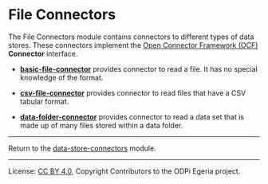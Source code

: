 <!-- SPDX-License-Identifier: CC-BY-4.0 -->
<!-- Copyright Contributors to the ODPi Egeria project. -->

# File Connectors

The File Connectors module contains connectors to different types of data stores.  These connectors implement the
[Open Connector Framework (OCF)](../../../../frameworks/open-connector-framework) **Connector** interface.

* **[basic-file-connector](basic-file-connector)** provides connector to read a file.
It has no special knowledge of the format.

* **[csv-file-connector](csv-file-connector)** provides connector to read files
that have a CSV tabular format.

* **[data-folder-connector](data-folder-connector)** provides connector to read a data set that is made up of many files
stored within a data folder.


----
Return to the [data-store-connectors](..) module.

----
License: [CC BY 4.0](https://creativecommons.org/licenses/by/4.0/),
Copyright Contributors to the ODPi Egeria project.
